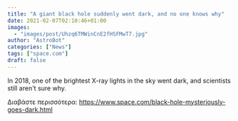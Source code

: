 ```yaml
---
title: "A giant black hole suddenly went dark, and no one knows why"
date: 2021-02-07T02:10:46+01:00
images:
  - "images/post/Uhzq6TMWinCnE2fHSFMwT7.jpg"
author: "AstroBot"
categories: ["News"]
tags: ["space.com"]
draft: false
---
```


In 2018, one of the brightest X-ray lights in the sky went dark, and scientists still aren't sure why. 

Διαβάστε περισσότερα: https://www.space.com/black-hole-mysteriously-goes-dark.html
